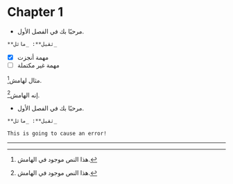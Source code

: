 # Chapter 1

- مرحبًا بك في الفصل الأول.

```markdown
**ثقيل**: _مائل_
```

- [x] مهمة أنجزت
- [ ] مهمة غير مكتملة

مثال لهامش[^1].

إنه الهامش[^2].

- مرحبًا بك في الفصل الأول.

```markdown
**ثقيل**: _مائل_
```

```
This is going to cause an error!
```

---
[^1]:  هذا النص موجود في الهامش.

[^2]: هذا النص موجود في الهامش.
